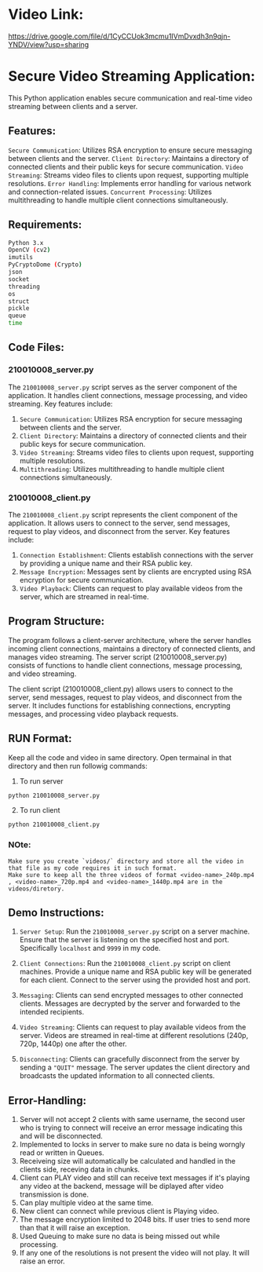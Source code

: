 # Video Link:
https://drive.google.com/file/d/1CyCCUok3mcmu1IVmDvxdh3n9qjn-YNDV/view?usp=sharing


# Secure Video Streaming Application:
This Python application enables secure communication and real-time video streaming between clients and a server. 

## Features:
`Secure Communication`: Utilizes RSA encryption to ensure secure messaging between clients and the server.
`Client Directory`: Maintains a directory of connected clients and their public keys for secure communication.
`Video Streaming`: Streams video files to clients upon request, supporting multiple resolutions.
`Error Handling`: Implements error handling for various network and connection-related issues.
`Concurrent Processing`: Utilizes multithreading to handle multiple client connections simultaneously.

## Requirements:
```bash
Python 3.x
OpenCV (cv2)
imutils
PyCryptoDome (Crypto)
json
socket
threading
os
struct
pickle
queue
time
```

## Code Files:

### 210010008_server.py
The `210010008_server.py` script serves as the server component of the application. It handles client connections, message processing, and video streaming. Key features include:

1. `Secure Communication`: Utilizes RSA encryption for secure messaging between clients and the server.
2. `Client Directory`: Maintains a directory of connected clients and their public keys for secure communication.
3. `Video Streaming`: Streams video files to clients upon request, supporting multiple resolutions.
4. `Multithreading`: Utilizes multithreading to handle multiple client connections simultaneously.

### 210010008_client.py
The `210010008_client.py` script represents the client component of the application. It allows users to connect to the server, send messages, request to play videos, and disconnect from the server. Key features include:

1. `Connection Establishment`: Clients establish connections with the server by providing a unique name and their RSA public key.
2. `Message Encryption`: Messages sent by clients are encrypted using RSA encryption for secure communication.
3. `Video Playback`: Clients can request to play available videos from the server, which are streamed in real-time.


## Program Structure:

The program follows a client-server architecture, where the server handles incoming client connections, maintains a directory of connected clients, and manages video streaming. The server script (210010008_server.py) consists of functions to handle client connections, message processing, and video streaming.

The client script (210010008_client.py) allows users to connect to the server, send messages, request to play videos, and disconnect from the server. It includes functions for establishing connections, encrypting messages, and processing video playback requests.

## RUN Format:
Keep all the code and video in same directory.
Open termainal in that directory and then run followig commands:
1. To run server
```bash
python 210010008_server.py
```
2. To run client
```bash
python 210010008_client.py
```

### NOte:
    Make sure you create `videos/` directory and store all the video in that file as my code requires it in such format.
    Make sure to keep all the three videos of format <video-name>_240p.mp4 , <video-name>_720p.mp4 and <video-name>_1440p.mp4 are in the videos/diretory.


## Demo Instructions:

1.  `Server Setup`:
    Run the `210010008_server.py` script on a server machine.
    Ensure that the server is listening on the specified host and port. Specifically `localhost` and `9999` in my code.

2.  `Client Connections`:
    Run the `210010008_client.py` script on client machines.
    Provide a unique name and RSA public key will be generated for each client.
    Connect to the server using the provided host and port.

3. `Messaging`:
    Clients can send encrypted messages to other connected clients.
    Messages are decrypted by the server and forwarded to the intended recipients.

4. `Video Streaming`:
    Clients can request to play available videos from the server.
    Videos are streamed in real-time at different resolutions (240p, 720p, 1440p) one after the other.

5.  `Disconnecting`:
    Clients can gracefully disconnect from the server by sending a `"QUIT"` message.
    The server updates the client directory and broadcasts the updated information to all connected clients.

## Error-Handling:

1.  Server will not accept 2 clients with same username, the second user who is trying to connect will receive an error message indicating this and will be disconnected.
2. Implemented to locks in server to make sure no data is being worngly read or written in Queues.
3. Receiveing size will automatically be calculated and handled in the clients side, receving data in chunks.
4. Client can PLAY video and still can receive  text messages if it's playing any video at the backend, message will be diplayed after video transmission is done.
5. Can play multiple video at the same time.
6. New client can connect while previous client is Playing video.
7. The message encryption limited to 2048 bits. If user tries to send more than that it will raise an exception.
8. Used Queuing to make sure no data is being missed out while processing.
9. If any one of the resolutions is not present the video will not play. It will raise an error.